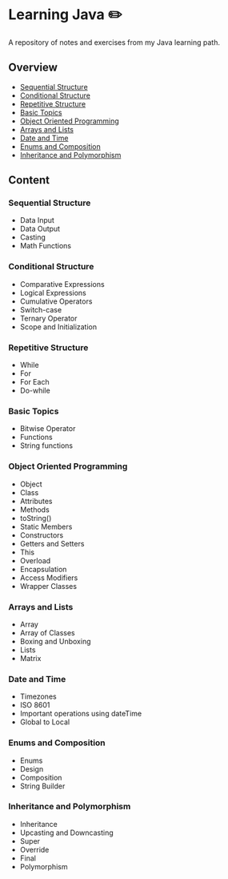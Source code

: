 # Learning Java :pencil2:
A repository of notes and exercises from my Java learning path.

## Overview
- [Sequential Structure](#sequential-structure)
- [Conditional Structure](#conditional-structure)
- [Repetitive Structure](#repetitive-structure)
- [Basic Topics](#basic-topics)
- [Object Oriented Programming](#object-oriented-programming)
- [Arrays and Lists](#arrays-and-lists)
- [Date and Time](#date-and-time)
- [Enums and Composition](#enums-and-composition)
- [Inheritance and Polymorphism](#inheritance-and-polymorphism)

## Content

### Sequential Structure
- Data Input
- Data Output
- Casting
- Math Functions

### Conditional Structure
- Comparative Expressions
- Logical Expressions
- Cumulative Operators
- Switch-case
- Ternary Operator
- Scope and Initialization

### Repetitive Structure
- While
- For
- For Each
- Do-while

### Basic Topics
- Bitwise Operator
- Functions
- String functions

### Object Oriented Programming
- Object
- Class
- Attributes
- Methods
- toString()
- Static Members
- Constructors
- Getters and Setters
- This
- Overload
- Encapsulation
- Access Modifiers
- Wrapper Classes

### Arrays and Lists
- Array
- Array of Classes
- Boxing and Unboxing
- Lists
- Matrix

### Date and Time
- Timezones
- ISO 8601
- Important operations using dateTime
- Global to Local

### Enums and Composition
- Enums
- Design
- Composition
- String Builder

### Inheritance and Polymorphism
- Inheritance
- Upcasting and Downcasting
- Super
- Override
- Final
- Polymorphism
